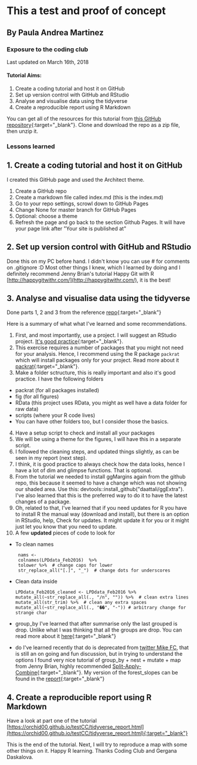 # This a test and proof of concept
## By Paula Andrea Martinez

### Exposure to the coding club

Last updated on March 16th, 2018

#### Tutorial Aims:

1. Create a coding tutorial and host it on GitHub
2. Set up version control with GitHub and RStudio 
3. Analyse and visualise data using the tidyverse 
4. Create a reproducible report using R Markdown 

You can get all of the resources for this tutorial from [this GitHub repository](https://ourcodingclub.github.io/2018/03/06/tidyverse.html){:target="_blank"}. Clone and download the repo as a zip file, then unzip it.

### Lessons learned

## 1. Create a coding tutorial and host it on GitHub

I created this GitHub page and used the Architect theme. 

1. Create a GitHub repo
2. Create a markdown file called index.md (this is the index.md)
3. Go to your repo settings, scrowl down to GitHub Pages 
4. Change None for master branch for GitHub Pages
5. Optional: choose a theme
6. Refresh the page and go back to the section Github Pages. It will have your page link after "Your site is published at"

## 2. Set up version control with GitHub and RStudio 

Done this on my PC before hand.
I didn't know you can use # for comments on .gitignore :D
Most other things I knew, which I learned by doing and I definitely recommend Jenny Brian's tutorial Happy Git with R
[http://happygitwithr.com/](http://happygitwithr.com/), it is the best!

## 3. Analyse and visualise data using the tidyverse

Done parts 1, 2 and 3 from the reference [repo](https://ourcodingclub.github.io/2018/03/06/tidyverse.html){:target="_blank"}

Here is a summary of what what I've learned and some recommendations.

1. First, and most importantly, use a project. I will suggest an RStudio project. [It's good practice](https://www.tidyverse.org/articles/2017/12/workflow-vs-script/){:target="_blank"}.
2. This exercise requires a number of packages that you might not need for your analysis. Hence, I recommend using the R package `packrat` which will install packages only for your project. Read more about it [packrat](https://rstudio.github.io/packrat/){:target="_blank"}.
3. Make a folder sctructure, this is really important and also it's good practice. I have the following folders
  * packrat (for all packages installed)
  * fig (for all figures)
  * RData (this project uses RData, you might as well have a data folder for raw data)
  * scripts (where your R code lives)
  * You can have other folders too, but I consider those the basics.
4. Have a setup script to check and install all your packages 
5. We will be using a theme for the figures, I will have this in a separate script.
6. I followed the cleaning steps, and updated things slightly, as can be seen in my report (next step).
7. I think, it is good practice to always check how the data looks, hence I have a lot of dim and glimpse functions. That is optional.
8. From the tutorial we needed to install ggMargins again from the github repo, this because it seemed to have a change which was not showing our shaded area. Use this: devtools::install_github("daattali/ggExtra"). I've also learned that this is the preferred way to do it to have the latest changes of a package.
9. Oh, related to that, I've learned that if you need updates for R you have to install R the manual way (download and install), but there is an option in RStudio, help, Check for updates. It might update it for you or it might just let you know that you need to update.
10. A few **updated** pieces of code to look for
  * To clean names
  
         nams <-
         colnames(LPDdata_Feb2016)  %>%
         tolower %>%  # change caps for lower
         str_replace_all("[.]", "_")  # change dots for underscores

  * Clean data inside
  
        LPDdata_Feb2016_cleaned <- LPDdata_Feb2016 %>%
        mutate_all(~str_replace_all(., "/n", "")) %>%  # clean extra lines
        mutate_all(str_trim) %>%  # clean any extra spaces
        mutate_all(~str_replace_all(., "��", "-")) # arbitrary change for strange char
  
  * group_by
  I've learned that after summarise only the last grouped is drop. Unlike what I was thinking that all the groups are drop. You can read more about it [here](https://github.com/tidyverse/dplyr/issues/2963){:target="_blank"}
  * do
  I've learned recently that do is deprecated from [twitter Mike FC](https://twitter.com/coolbutuseless/status/969853912990720005), that is still an on going and fun discussion, but in trying to understand the options I found very nice tutorial of group_by + nest + mutate + map from Jenny Brian, highly recommended [Split-Apply-Combine](http://stat545.com/block024_group-nest-split-map.html){:target="_blank"}. My version of the forest_slopes can be found in the [report](https://orchid00.github.io/testCC/tidyverse_report.html){:target="_blank"}
  

## 4. Create a reproducible report using R Markdown 

Have a look at part one of the tutorial [https://orchid00.github.io/testCC/tidyverse_report.html](https://orchid00.github.io/testCC/tidyverse_report.html){:target="_blank"}

This is the end of the tutorial. 
Next, I will try to reproduce a map with some other things on it.
Happy R learning. 
Thanks Coding Club and Gergana Daskalova.

